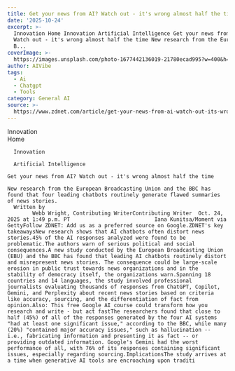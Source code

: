 ```yaml
---
title: Get your news from AI? Watch out - it's wrong almost half the time
date: '2025-10-24'
excerpt: >-
  Innovation Home Innovation Artificial Intelligence Get your news from AI?
  Watch out - it's wrong almost half the time New research from the European
  B...
coverImage: >-
  https://images.unsplash.com/photo-1677442136019-21780ecad995?w=400&h=200&fit=crop&auto=format
author: AIVibe
tags:
  - Ai
  - Chatgpt
  - Tools
category: General AI
source: >-
  https://www.zdnet.com/article/get-your-news-from-ai-watch-out-its-wrong-almost-half-the-time/
---
```

Innovation      
      Home
    
      Innovation
    
      Artificial Intelligence
       
    Get your news from AI? Watch out - it's wrong almost half the time
     
    New research from the European Broadcasting Union and the BBC has found that four leading chatbots routinely generate flawed summaries of news stories.
      Written by 
            Webb Wright, Contributing WriterContributing Writer  Oct. 24, 2025 at 1:49 p.m. PT                           Iana Kunitsa/Moment via GettyFollow ZDNET: Add us as a preferred source on Google.ZDNET's key takeawaysNew research shows that AI chatbots often distort news stories.45% of the AI responses analyzed were found to be problematic.The authors warn of serious political and social consequences.A new study conducted by the European Broadcasting Union (EBU) and the BBC has found that leading AI chatbots routinely distort and misrepresent news stories. The consequence could be large-scale erosion in public trust towards news organizations and in the stability of democracy itself, the organizations warn.Spanning 18 countries and 14 languages, the study involved professional journalists evaluating thousands of responses from ChatGPT, Copilot, Gemini, and Perplexity about recent news stories based on criteria like accuracy, sourcing, and the differentiation of fact from opinion.Also: This free Google AI course could transform how you research and write - but act fastThe researchers found that close to half (45%) of all of the responses generated by the four AI systems "had at least one significant issue," according to the BBC, while many (20%) "contained major accuracy issues," such as hallucination -- i.e., fabricating information and presenting it as fact -- or providing outdated information. Google's Gemini had the worst performance of all, with 76% of its responses containing significant issues, especially regarding sourcing.ImplicationsThe study arrives at a time when generative AI tools are encroaching upon traditi
